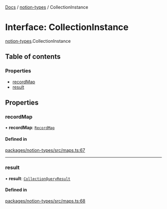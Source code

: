 [Docs](../README.md) / [notion-types](../modules/notion_types.md) / CollectionInstance

# Interface: CollectionInstance

[notion-types](../modules/notion_types.md).CollectionInstance

## Table of contents

### Properties

- [recordMap](notion_types.CollectionInstance.md#recordmap)
- [result](notion_types.CollectionInstance.md#result)

## Properties

### recordMap

• **recordMap**: [`RecordMap`](notion_types.RecordMap.md)

#### Defined in

[packages/notion-types/src/maps.ts:67](https://github.com/ntcho/react-notion-x/blob/dbcf322/packages/notion-types/src/maps.ts#L67)

___

### result

• **result**: [`CollectionQueryResult`](notion_types.CollectionQueryResult.md)

#### Defined in

[packages/notion-types/src/maps.ts:68](https://github.com/ntcho/react-notion-x/blob/dbcf322/packages/notion-types/src/maps.ts#L68)
